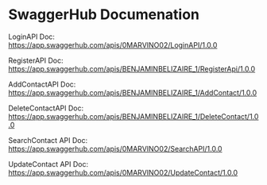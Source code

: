 # SwaggerHub Documenation 

LoginAPI Doc: https://app.swaggerhub.com/apis/0MARVINO02/LoginAPI/1.0.0 

RegisterAPI Doc: https://app.swaggerhub.com/apis/BENJAMINBELIZAIRE_1/RegisterApi/1.0.0

AddContactAPI Doc: https://app.swaggerhub.com/apis/BENJAMINBELIZAIRE_1/AddContact/1.0.0

DeleteContactAPI Doc: https://app.swaggerhub.com/apis/BENJAMINBELIZAIRE_1/DeleteContact/1.0.0

SearchContact API Doc: https://app.swaggerhub.com/apis/0MARVINO02/SearchAPI/1.0.0

UpdateContact API Doc: https://app.swaggerhub.com/apis/0MARVINO02/UpdateContact/1.0.0
